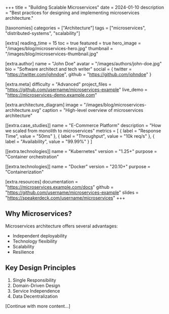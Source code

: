 +++
title = "Building Scalable Microservices"
date = 2024-01-10
description = "Best practices for designing and implementing microservices architecture."

[taxonomies]
categories = ["Architecture"]
tags = ["microservices", "distributed-systems", "scalability"]

[extra]
reading_time = 15
toc = true
featured = true
hero_image = "/images/blog/microservices-hero.jpg"
thumbnail = "/images/blog/microservices-thumbnail.jpg"

[extra.author]
name = "John Doe"
avatar = "/images/authors/john-doe.jpg"
bio = "Software architect and tech writer"
social = { twitter = "https://twitter.com/johndoe", github = "https://github.com/johndoe" }

[extra.meta]
difficulty = "Advanced"
project_files = "https://github.com/username/microservices-example"
live_demo = "https://microservices-demo.example.com"

[extra.architecture_diagram]
image = "/images/blog/microservices-architecture.svg"
caption = "High-level overview of microservices architecture"

[[extra.case_studies]]
name = "E-Commerce Platform"
description = "How we scaled from monolith to microservices"
metrics = [
    { label = "Response Time", value = "50ms" },
    { label = "Throughput", value = "10k req/s" },
    { label = "Availability", value = "99.99%" }
]

[[extra.technologies]]
name = "Kubernetes"
version = "1.25+"
purpose = "Container orchestration"

[[extra.technologies]]
name = "Docker"
version = "20.10+"
purpose = "Containerization"

[extra.resources]
documentation = "https://microservices.example.com/docs"
github = "https://github.com/username/microservices-example"
slides = "https://speakerdeck.com/username/microservices"
+++

## Why Microservices?

Microservices architecture offers several advantages:
- Independent deployability
- Technology flexibility
- Scalability
- Resilience

## Key Design Principles

1. Single Responsibility
2. Domain-Driven Design
3. Service Independence
4. Data Decentralization

[Continue with more content...]
